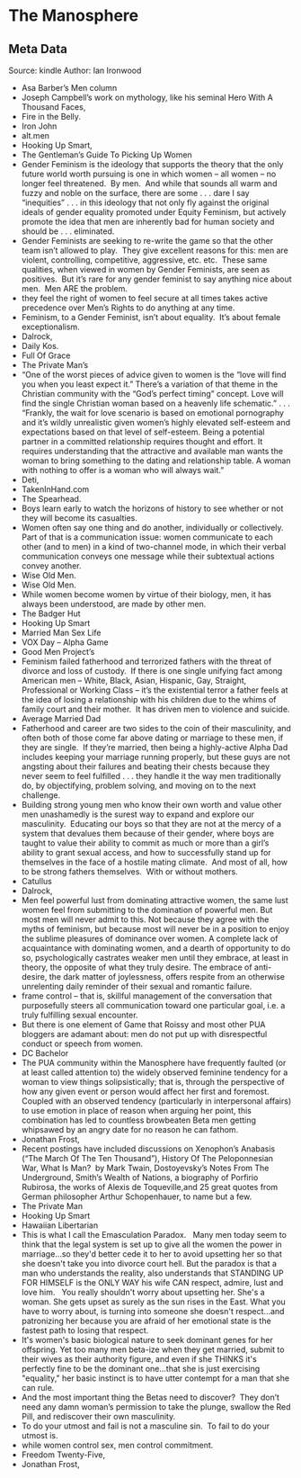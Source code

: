 # The Manosphere

## Meta Data

Source:  kindle 
Author: Ian Ironwood

- Asa Barber’s Men column
- Joseph Campbell’s work on mythology, like his seminal Hero With A Thousand Faces,
- Fire in the Belly.
- Iron John
- alt.men
- Hooking Up Smart,
- The Gentleman’s Guide To Picking Up Women
- Gender Feminism is the ideology that supports the theory that the only future world worth pursuing is one in which women – all women – no longer feel threatened.  By men.  And while that sounds all warm and fuzzy and noble on the surface, there are some . . . dare I say “inequities” . . . in this ideology that not only fly against the original ideals of gender equality promoted under Equity Feminism, but actively promote the idea that men are inherently bad for human society and should be . . . eliminated.
- Gender Feminists are seeking to re-write the game so that the other team isn’t allowed to play.  They give excellent reasons for this: men are violent, controlling, competitive, aggressive, etc. etc.  These same qualities, when viewed in women by Gender Feminists, are seen as positives.  But it’s rare for any gender feminist to say anything nice about men.  Men ARE the problem.
- they feel the right of women to feel secure at all times takes active precedence over Men’s Rights to do anything at any time.
- Feminism, to a Gender Feminist, isn’t about equality.  It’s about female exceptionalism.
- Dalrock,
- Daily Kos.
- Full Of Grace
- The Private Man’s
- “One of the worst pieces of advice given to women is the “love will find you when you least expect it.” There’s a variation of that theme in the Christian community with the “God’s perfect timing” concept. Love will find the single Christian woman based on a heavenly life schematic.” . . . “Frankly, the wait for love scenario is based on emotional pornography and it’s wildly unrealistic given women’s highly elevated self-esteem and expectations based on that level of self-esteem. Being a potential partner in a committed relationship requires thought and effort. It requires understanding that the attractive and available man wants the woman to bring something to the dating and relationship table. A woman with nothing to offer is a woman who will always wait.”
- Deti,
- TakenInHand.com
- The Spearhead.
- Boys learn early to watch the horizons of history to see whether or not they will become its casualties.
- Women often say one thing and do another, individually or collectively.  Part of that is a communication issue: women communicate to each other (and to men) in a kind of two-channel mode, in which their verbal communication conveys one message while their subtextual actions convey another.
- Wise Old Men.
- Wise Old Men.
- While women become women by virtue of their biology, men, it has always been understood, are made by other men.
- The Badger Hut
- Hooking Up Smart
- Married Man Sex Life
- VOX Day – Alpha Game
- Good Men Project’s
- Feminism failed fatherhood and terrorized fathers with the threat of divorce and loss of custody.  If there is one single unifying fact among American men – White, Black, Asian, Hispanic, Gay, Straight, Professional or Working Class – it’s the existential terror a father feels at the idea of losing a relationship with his children due to the whims of family court and their mother.  It has driven men to violence and suicide.
- Average Married Dad
- Fatherhood and career are two sides to the coin of their masculinity, and often both of those come far above dating or marriage to these men, if they are single.  If they’re married, then being a highly-active Alpha Dad includes keeping your marriage running properly, but these guys are not angsting about their failures and beating their chests because they never seem to feel fulfilled . . . they handle it the way men traditionally do, by objectifying, problem solving, and moving on to the next challenge.
- Building strong young men who know their own worth and value other men unashamedly is the surest way to expand and explore our masculinity.  Educating our boys so that they are not at the mercy of a system that devalues them because of their gender, where boys are taught to value their ability to commit as much or more than a girl’s ability to grant sexual access, and how to successfully stand up for themselves in the face of a hostile mating climate.  And most of all, how to be strong fathers themselves.  With or without mothers.
- Catullus
- Dalrock,
- Men feel powerful lust from dominating attractive women, the same lust women feel from submitting to the domination of powerful men. But most men will never admit to this. Not because they agree with the myths of feminism, but because most will never be in a position to enjoy the sublime pleasures of dominance over women. A complete lack of acquaintance with dominating women, and a dearth of opportunity to do so, psychologically castrates weaker men until they embrace, at least in theory, the opposite of what they truly desire. The embrace of anti-desire, the dark matter of joylessness, offers respite from an otherwise unrelenting daily reminder of their sexual and romantic failure.
- frame control – that is, skillful management of the conversation that purposefully steers all communication toward one particular goal, i.e. a truly fulfilling sexual encounter.
- But there is one element of Game that Roissy and most other PUA bloggers are adamant about: men do not put up with disrespectful conduct or speech from women.
- DC Bachelor
- The PUA community within the Manosphere have frequently faulted (or at least called attention to) the widely observed feminine tendency for a woman to view things solipsistically; that is, through the perspective of how any given event or person would affect her first and foremost.  Coupled with an observed tendency (particularly in interpersonal affairs) to use emotion in place of reason when arguing her point, this combination has led to countless browbeaten Beta men getting whipsawed by an angry date for no reason he can fathom.
- Jonathan Frost,
- Recent postings have included discussions on Xenophon’s Anabasis (“The March Of The Ten Thousand”), History Of The Peloponnesian War, What Is Man?  by Mark Twain, Dostoyevsky’s Notes From The Underground, Smith’s Wealth of Nations, a biography of Porfirio Rubirosa, the works of Alexis de Toqueville,and 25 great quotes from German philosopher Arthur Schopenhauer, to name but a few.
- The Private Man
- Hooking Up Smart
- Hawaiian Libertarian
- This is what I call the Emasculation Paradox.   Many men today seem to think that the legal system is set up to give all the women the power in marriage...so they'd better cede it to her to avoid upsetting her so that she doesn't take you into divorce court hell. But the paradox is that a man who understands the reality, also understands that STANDING UP FOR HIMSELF is the ONLY WAY his wife CAN respect, admire, lust and love him.   You really shouldn't worry about upsetting her. She's a woman. She gets upset as surely as the sun rises in the East. What you have to worry about, is turning into someone she doesn't respect...and patronizing her because you are afraid of her emotional state is the fastest path to losing that respect.
- It's women's basic biological nature to seek dominant genes for her offspring. Yet too many men beta-ize when they get married, submit to their wives as their authority figure, and even if she THINKS it's perfectly fine to be the dominant one...that she is just exercising "equality," her basic instinct is to have utter contempt for a man that she can rule.
- And the most important thing the Betas need to discover?  They don’t need any damn woman’s permission to take the plunge, swallow the Red Pill, and rediscover their own masculinity.
- To do your utmost and fail is not a masculine sin.  To fail to do your utmost is.
- while women control sex, men control commitment.
- Freedom Twenty-Five,
- Jonathan Frost,
